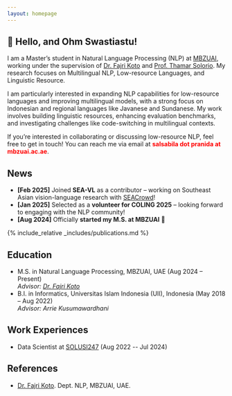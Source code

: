 ```yaml
---
layout: homepage
---
```


## 👋 Hello, and Ohm Swastiastu!

I am a Master’s student in Natural Language Processing (NLP) at [MBZUAI](https://mbzuai.ac.ae), working under the supervision of [Dr. Fajri Koto](https://www.fajrikoto.com/home) and [Prof. Thamar Solorio](https://mbzuai.ac.ae/study/faculty/thamar-solorio/). My research focuses on Multilingual NLP, Low-resource Languages, and Linguistic Resource.

I am particularly interested in expanding NLP capabilities for low-resource languages and improving multilingual models, with a strong focus on Indonesian and regional languages like Javanese and Sundanese. My work involves building linguistic resources, enhancing evaluation benchmarks, and investigating challenges like code-switching in multilingual contexts.

If you’re interested in collaborating or discussing low-resource NLP, feel free to get in touch! You can reach me via email at <span style="color:red; font-weight:bold;">salsabila dot pranida at mbzuai.ac.ae</span>.

## News
- **[Feb 2025]** Joined **SEA-VL** as a contributor – working on Southeast Asian vision-language research with [SEACrowd](https://seacrowd.github.io)!  
- **[Jan 2025]** Selected as a **volunteer for COLING 2025** – looking forward to engaging with the NLP community!  
- **[Aug 2024]** Officially **started my M.S. at MBZUAI** 🎉  

{% include_relative _includes/publications.md %}

## Education
- M.S. in Natural Language Processing, MBZUAI, UAE (Aug 2024 – Present)  
  *Advisor: [Dr. Fajri Koto](https://www.fajrikoto.com/home)*  
- B.I. in Informatics, Universitas Islam Indonesia (UII), Indonesia (May 2018 – Aug 2022)  
  *Advisor: Arrie Kusumawardhani*

## Work Experiences
- Data Scientist at [SOLUSI247]([https://dcse.fmipa.ugm.ac.id/](http://solusi247.com)) (Aug 2022 -- Jul 2024)


## References

- [Dr. Fajri Koto]([https://www.fajrikoto.com/home]). Dept. NLP, MBZUAI, UAE.
